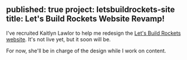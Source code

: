 published: true
project: letsbuildrockets-site
title: Let's Build Rockets Website Revamp!
---

I've recruited Kaitlyn Lawlor to help me redesign the [Let's Build Rockets website](letsbuildrockets.org). It's not live yet, but it soon will be.

For now, she'll be in charge of the design while I work on content.
